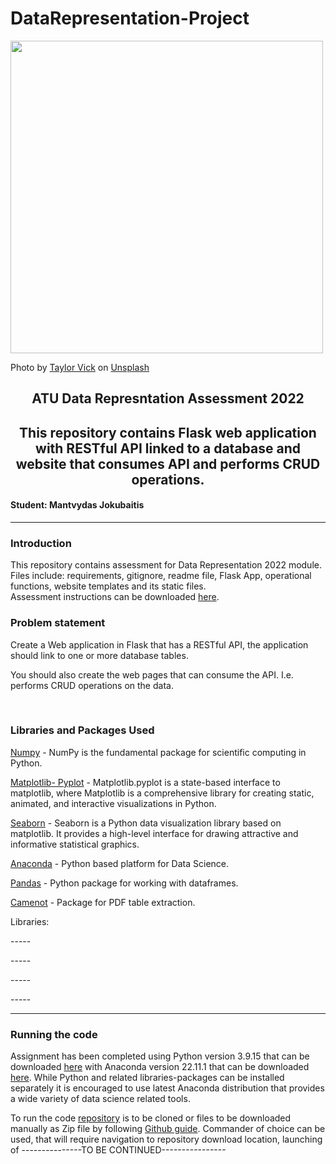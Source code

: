 # DataRepresentation-Project


<img src="https://images.unsplash.com/photo-1558494949-ef010cbdcc31?ixlib=rb-4.0.3&ixid=MnwxMjA3fDB8MHxwaG90by1wYWdlfHx8fGVufDB8fHx8&auto=format&fit=crop&w=1934&q=80" width="500"/>

Photo by <a href="https://unsplash.com/@tvick?utm_source=unsplash&utm_medium=referral&utm_content=creditCopyText">Taylor Vick</a> on <a href="https://unsplash.com/photos/M5tzZtFCOfs?utm_source=unsplash&utm_medium=referral&utm_content=creditCopyText">Unsplash</a>
  
  
<h2 style="text-align: center;">ATU Data Represntation Assessment 2022</h2>
<h2 style="text-align: center;">This repository contains Flask web application with RESTful API linked to a database and website that consumes API and performs CRUD operations.</h2>
<h4>Student: Mantvydas Jokubaitis</h4>

___

<h3>Introduction</h3>
<p>This repository contains assessment for Data Representation 2022 module. Files include: requirements, gitignore, readme file, Flask App, operational functions, website templates and its static files. <br>
Assessment instructions can be downloaded <a href="https://github.com/andrewbeattycourseware/datarepresentation/blob/main/project/Project%20Description.pdf">here</a>.</p>

<h3>Problem statement</h3>

<p>Create a Web application in Flask that has a RESTful API, the application should link to one or more database tables.</p>
<p>You should also create the web pages that can consume the API. I.e. performs CRUD operations on the data.</p>
<br>

<h3>Libraries and Packages Used</h3>

<p><a href="https://numpy.org/doc/stable/user/quickstart.html">Numpy</a> - NumPy is the fundamental package for scientific computing in Python.</p>
<p><a href="https://matplotlib.org/stable/api/_as_gen/matplotlib.pyplot.html">Matplotlib- Pyplot</a> - Matplotlib.pyplot is a state-based interface to matplotlib, where Matplotlib is a comprehensive library for creating static, animated, and interactive visualizations in Python.</p>
<p><a href="https://seaborn.pydata.org/">Seaborn</a> - Seaborn is a Python data visualization library based on matplotlib. It provides a high-level interface for drawing attractive and informative statistical graphics.</p>
<p><a href="https://www.anaconda.com/products/individual">Anaconda</a> - Python based platform for Data Science.</p>
<p><a href="https://pandas.pydata.org/">Pandas</a> - Python package for working with dataframes.</p>
<p><a href="https://pandas.pydata.org/">Camenot</a> - Package for PDF table extraction.</p>

<p>Libraries:</p>
<p>-----</p>
<p>-----</p>
<p>-----</p>
<p>-----</p>


___

<h3>Running the code</h3>

<p>Assignment has been completed using Python version 3.9.15 that can be downloaded <a href="https://www.python.org/downloads/">here</a> with Anaconda version 22.11.1 that can be downloaded <a href="https://www.anaconda.com/products/individual">here</a>. While Python and related libraries-packages can be installed separately it is encouraged to use latest Anaconda distribution that provides a wide variety of data science related tools.</p>

    
<p>To run the code <a href="https://github.com/Mantvydas-data/DataRepresentation-Project.git">repository</a> is to be cloned or files to be downloaded manually as Zip file by following <a href="https://docs.github.com/en/get-started/quickstart/fork-a-repo">Github guide</a>. Commander of choice can be used, that will require navigation to repository download location, launching of ---------------TO BE CONTINUED----------------</p>

